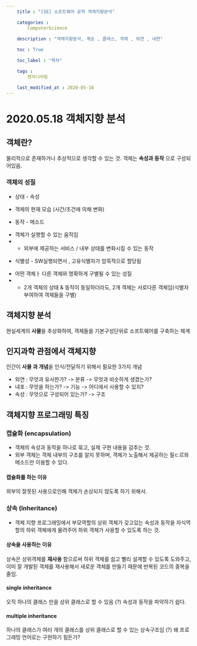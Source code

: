 ```yaml
---
    title : "[SE] 소프트웨어 공학 객체지향분석" 

    categories : 
        ComputerScience
    
    description : "객체지향분석, 계승 , 클래스, 객체 , 외연 , 내연"

    toc : True

    toc_label : "목차"

    tags : 
        엔지니어링

    last_modified_at : 2020-05-18
---
```


# 2020.05.18 객체지향 분석

## 객체란?
물리적으로 존재하거나 추상적으로 생각할 수 있는 것. 객체는 **속성과 동작** 으로 구성되어있음.

### 객체의 성질
* 상태 - 속성 <br/>
- 객체의 현재 모습 (시간/조건에 의해 변화)

* 동작 - 메소드 <br/>
- 객체가 실행할 수 있는 움직임
- - 외부에 제공하는 서비스 / 내부 상태를 변화시킬 수 있는 동작

* 식별성 - SW실행되면서 , 고유식별자가 암묵적으로 할당됨
- 어떤 객체ㅏ 다른 객체와 명확하게 구별될 수 있는 성질
- - 2개 객체의 상태 & 동작이 동일하더라도, 2개 객체는 서로다른 객체임(식별자 부여하여 객체들을 구별)
## 객체지향 분석
현실세계의 **사물**을 추상화하여, 객체들을 기본구성단위로 소프트웨어를 구축하는 체계

## 인지과학 관점에서 객체지향
인간이 **사물 과 개념**을 인식/전달하기 위해서 필요한 3가지 개념
* 외연 : 무엇과 유사한가? -> 분류 -> 무엇과 비슷하게 생겼는가? 
* 내포 : 무엇을 하는가? -> 기능 -> 어디에서 사용할 수 있지?
* 속성 : 무엇으로 구성되어 있는가? -> 구조 

## 객체지향 프로그래밍 특징
### 캡슐화 (encapsulation)
- 객체의 속성과 동작을 하나로 묶고, 실제 구현 내용을 감추는 것.<br/>
- 외부 객체는 객체 내부의 구조를 알지 못하며, 객체가 노출해서 제공하는 필ㄷ르와 메소드만 이용할 수 있다.
#### 캡슐화를 하는 이유 
외부의 잘못된 사용으로인해 객체가 손상되지 않도록 하기 위해서.

### 상속 (Inheritance)
- 객체 지향 프로그래밍에서 부모역할의 상위 객체가 갖고있는 속성과 동작을 자식역할의 하위 객체에게 물려주어 하위 객체가 사용할 수 있도록 하는 것.

#### 상속을 사용하는 이유
상속은 상위객체를 **재사용** 함으로써 하위 객체를 쉽고 빨리 설계할 수 있도록 도와주고, 이미 잘 개발된 객체를 재사용해서 새로운 객체를 만들기 때문에 반복된 코드의 중복을 줄임.

#### single inheritance
오직 하나의 클래스 만을 상위 클래스로 할 수 있음
(?) 속성과 동작을 파악하기 쉽다.

#### multiple inheritance
하나의 클래스가 여러 개의 클래스를 상위 클래스로 할 수 있는 상속구조임
(?) 왜 프로그래밍 언어로는 구현하기 힘든가?